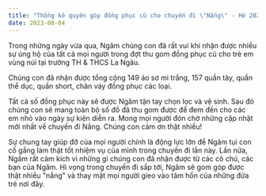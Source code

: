 ```yaml
---
title: "Thống kê quyên góp đồng phục cũ cho chuyến đi \"Nắng\" - Hè 2023"
date: 2023-08-04
---
```


Trong những ngày vừa qua, Ngăm chúng con đã rất vui khi nhận được nhiều sự ủng hộ của tất cả mọi người trong đợt thu gom đồng phục cũ cho trẻ em vùng núi tại trường TH & THCS La Ngâu.

Chúng con đã nhận được tổng cộng 149 áo sơ mi trắng, 157 quần tây, quần thể dục, quần short, chân váy đồng phục các loại.

Tất cả số đồng phục này sẽ được Ngăm tận tay chọn lọc và vệ sinh. Sau đó chúng con sẽ mang toàn bộ số đồ đã thu gom được để đem đến cho các em nhỏ vào ngày sự kiện diễn ra. Mong mọi người đón chờ những cập nhật mới nhất về chuyến đi Nắng. Chúng con cảm ơn thật nhiều!

Sự chung tay giúp đỡ của mọi người chính là động lực lớn để Ngăm tụi con cố gắng làm thật tốt nhiệm vụ của mình trong chuyến đi lần này. Lần nữa, Ngăm rất cảm kích vì những gì chúng con đã nhận được từ các cô chú, các bạn của Ngăm. Hi vọng trong chuyến đi sắp tới, Ngăm sẽ gom góp được thật nhiều "nắng" và thay mặt mọi người gieo vào tâm hồn của những đứa trẻ nơi đây.
